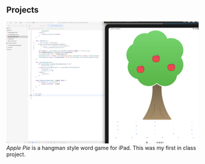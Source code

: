 ## Projects

![Apple Pie Game](/images/Apple%20Pie.png)  
*Apple Pie* is a hangman style word game for iPad. This was my first in class project.
